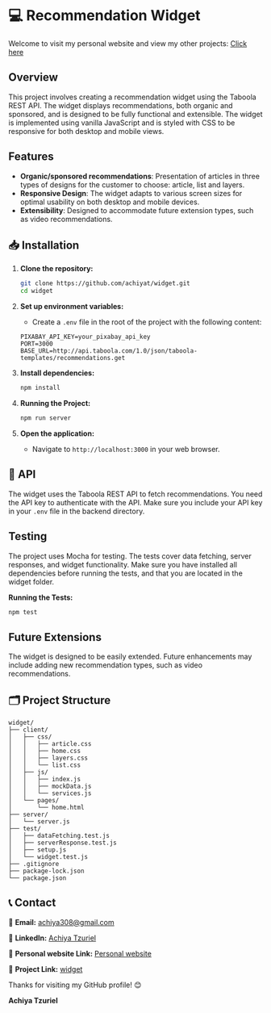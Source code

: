 # 💻 Recommendation Widget

Welcome to visit my personal website and view my other projects:
[Click here](https://resume-achiya-tzuriel.netlify.app/)

## Overview

This project involves creating a recommendation widget using the Taboola REST API. The widget displays recommendations, both organic and sponsored, and is designed to be fully functional and extensible. The widget is implemented using vanilla JavaScript and is styled with CSS to be responsive for both desktop and mobile views.

## Features

- **Organic/sponsored recommendations**: Presentation of articles in three types of designs for the customer to choose: article, list and layers.
- **Responsive Design**: The widget adapts to various screen sizes for optimal usability on both desktop and mobile devices.
- **Extensibility**: Designed to accommodate future extension types, such as video recommendations.
  
## 📥 Installation

1. **Clone the repository:**
    ```sh
    git clone https://github.com/achiyat/widget.git
    cd widget
    ```
    
2. **Set up environment variables:**
    - Create a `.env` file in the root of the project with the following content:
    ```plaintext
    PIXABAY_API_KEY=your_pixabay_api_key
    PORT=3000
    BASE_URL=http://api.taboola.com/1.0/json/taboola-templates/recommendations.get
    ```

3. **Install dependencies:**
    ```sh
    npm install
    ```

4. **Running the Project:**
    ```sh
    npm run server
    ```

5. **Open the application:**
    - Navigate to `http://localhost:3000` in your web browser.

## 📡 API

The widget uses the Taboola REST API to fetch recommendations. You need the API key to authenticate with the API. Make sure you include your API key in your `.env` file in the backend directory.

## Testing

The project uses Mocha for testing. The tests cover data fetching, server responses, and widget functionality. Make sure you have installed all dependencies before running the tests, and that you are located in the widget folder.

**Running the Tests:**

```sh
npm test
```
    
## Future Extensions

The widget is designed to be easily extended. Future enhancements may include adding new recommendation types, such as video recommendations.

    
## 🗂️ Project Structure
```
widget/
├── client/
│   ├── css/
│   │   ├── article.css
│   │   ├── home.css
│   │   ├── layers.css
│   │   └── list.css
│   ├── js/
│   │   ├── index.js
│   │   ├── mockData.js
│   │   └── services.js
│   └── pages/
│       └── home.html
├── server/
│   └── server.js
├── test/
│   ├── dataFetching.test.js
│   ├── serverResponse.test.js
│   ├── setup.js
│   └── widget.test.js
├── .gitignore
├── package-lock.json
└── package.json
```

## 📞 Contact

📧 **Email:** [achiya308@gmail.com](mailto:achiya308@gmail.com)

🔗 **LinkedIn:** [Achiya Tzuriel](https://www.linkedin.com/in/achiya-tzuriel/)

🔗 **Personal website Link:** [Personal website](https://resume-achiya-tzuriel.netlify.app/)

🔗 **Project Link:** [widget](https://github.com/achiyat/widget)

Thanks for visiting my GitHub profile! 😊

**Achiya Tzuriel**

